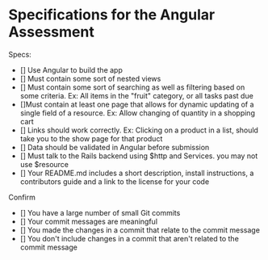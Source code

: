 # Specifications for the Angular Assessment

Specs:

 - [] Use Angular to build the app
 - [] Must contain some sort of nested views
 - [] Must contain some sort of searching as well as filtering based on some criteria. Ex: All items in the "fruit" category, or all tasks past due
 - []Must contain at least one page that allows for dynamic updating of a single field of a resource. Ex: Allow changing of quantity in a shopping cart
 - [] Links should work correctly. Ex: Clicking on a product in a list, should take you to the show page for that product
 - [] Data should be validated in Angular before submission
 - [] Must talk to the Rails backend using $http and Services. you may not use $resource
 - [] Your README.md includes a short description, install instructions, a contributors guide and a link to the license for your code

Confirm

- [] You have a large number of small Git commits
- [] Your commit messages are meaningful
- [] You made the changes in a commit that relate to the commit message
- [] You don't include changes in a commit that aren't related to the commit message

